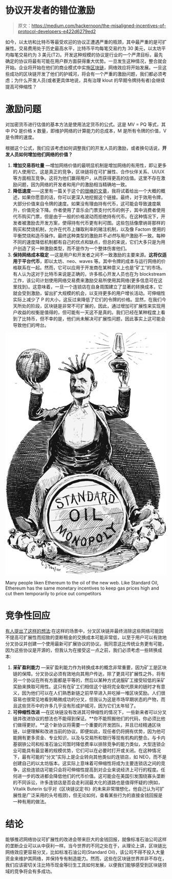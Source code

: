 # 协议开发者的错位激励

> 原文：<https://medium.com/hackernoon/the-misaligned-incentives-of-protocol-developers-e422d6279ed2>

如今，以太坊和比特币等最受欢迎的协议正遭遇严重的瓶颈，其中最严重的是可扩展性。交易费用处于历史最高水平，比特币平均每笔交易约为 30 美元，以太坊平均每笔交易约为 3 美元(T2)。开发这种规模的协议是行业的一个严肃目标，最先确定的协议将最有可能在用户群方面获得重大优势。一旦发生这种情况，整合就会开始。企业将开始在他们的商业模式中实施[区块链](https://hackernoon.com/tagged/blockchain)，网络效应将开始发展。一旦这些成功的区块链开发了他们的护城河，将会有一个严重的激励问题，我们都必须考虑；为什么开发人员(或者更具体地说，具有治理 klout 的早期令牌持有者)会继续提高可伸缩性？

# **激励问题**

对加密货币进行估值的基本方法是使用法定货币的公式。这是 MV = PQ 等式，其中 PQ 是价格 x 数量，即维护网络的计算能力的总成本，M 是所有令牌的价值，V 是令牌的速度。

根据这个公式，我们应该考虑如何调整我们的开发人员的激励，或者换句话说，**开发人员如何增加他们网络的价值？**

1.  **增加交易吞吐量** —增加网络价值的最明显机制是增加网络的有用性，即让更多的人使用它。这是真正的竞争，区块链将在可扩展性、合作伙伴关系、UI/UX 等方面相互竞争。这将为他们赢得用户，从而获得更高的估值。这里不存在激励问题，因为网络的开发者和用户的激励相当精确地一致。
2.  **降低速度**——这里有一篇关于这个[的很棒的文章](https://www.coindesk.com/blockchain-token-velocity-problem/)，我将试着给出一个大概的概述，如果你愿意的话，你可以更深入地挖掘这个链接。最终，对于效用令牌，大部分价值来自令牌的速度。如果没有理由持有代币，这可能会导致速度飙升，价值完全下降。作者使用了音乐会门票支付代币的例子，其中消费者使用代币购买门票，但是由于一般的价格波动而拒绝持有代币。在这种情况下，开发者被激励去开发方案，使得持有代币更有利可图。这些包括像摩纳哥那样的购买和焚烧机制，允许在代币上赚取利率的赌注机制，以及像 Factom 使用的平衡焚烧和造币操作。最终这种类型的激励并不*必然*与用户激励不一致。每种不同的速度降低机制都有自己的优点和缺点，但总的来说，它们大多只是为用户创造了另一种激励类型，而不是作为一个整体伤害他们。
3.  **保持网络成本稳定** —这是用户和开发者之间不一致激励的主要来源。**这将仅适用于平台代币**，即以太坊、neo、waves 等。其中令牌的成本与运行网络的价格联系在一起。然而，它可以应用于开发商在某种意义上也是“矿工”的市场。有人认为这对于比特币来说是正确的，许多核心开发人员也在为 blockstream 工作，该公司计划使用网络交易费来激励交易所使用其网络(更多信息可在这里找到)。这意味着，一旦一个连锁店在自身周围建立了显著的转换成本，它就会受到激励，留出扩大规模的机会，以支持更多的用户增长活动。可伸缩性实际上减少了 P 的大小，这反过来降低了它们的令牌的价格。显然，在我们今天所处的阶段，区块链是非常不可扩展的，因此，通过增加可扩展性来实现用户收益的权衡是值得的，但可能有一天这不是真的。我们已经在某种程度上看到了比特币，但不幸的是，他们尚未解决可扩展性问题，因此事实上这可能会导致他们的垮台。

![](img/6253e67142df9576c8ae64cdec5d41ab.png)

Many people liken Ethereum to the oil of the new web. Like Standard Oil, Ethereum has the same monetary incentives to keep gas prices high and cut them temporarily to price out competitors

# **竞争性回应**

[有人提出了这样的想法](https://s3.eu-west-2.amazonaws.com/john-pfeffer/An+Investor%27s+Take+on+Cryptoassets+v6.pdf):在这样的场景中，分叉区块链并最终消除这些网络可能因不提高可扩展性而招致的垄断租金的交换成本可能非常低，以至于用户可以有效地分叉协议并创建一个使用最新可扩展协议的协议。我同意这比传统业务更有可能，因为这些协议是开源的，但我认为在接受这一点之前，我们必须考虑一些转换成本:

1.  **采矿盈利能力** —采矿盈利能力作为转换成本的概念非常重要，因为矿工是区块链的保障。分叉协议必须有效地向其用户传达，除了更具可扩展性之外，将有另一个协议在所有方面都是平等的，然后以某种方式说服矿工接受较低的采矿奖励来换取可用性。这只有在矿工们相信这个链将完全取代原来的链时才有意义，因为他们可以在人们熟悉新链之前早早进入并吃掉一堆区块奖励。人们很容易也很常见地看到略微成功的分叉，但我认为这是市场早期状态的产物，而且这些货币中的许多几乎没有形成护城河，因为它们太年轻了。
2.  **可伸缩性改进** —在区块链没有改进其可伸缩性的情况下，一些新来者可以分叉链并改进协议的想法也不能得到保证。**你不能照搬他们的代码，你必须比他们做得更好。**这个新协议将需要一个重要的开发团队，并且已经精通区块链，以便理解和改进当前的协议。即便如此，现任者仍将拥有优势，因为他可能拥有更多资金、专业知识，以及与交易所和银行等现有机构的整合。与卡内基钢铁公司和标准石油公司暂时降低费率以排除竞争的能力类似，大型连锁企业可能具有最显著的规模优势，它们可以在必要时打开或关闭。在这种情况下，最有可能的“分叉”实际上是企业转向其他类似的连锁店，如 NEO，而不是创建自己的以太坊版本。这实际上意味着可伸缩性将成为主要连锁店之间的竞争，这些连锁店可能只会将可伸缩性提高到对企业来说经济上可行的程度。任何进一步的改进都会降低他们的代币价值。这可能会在美国引发围绕寡头垄断的不同诉讼，许多连锁店是否会走利润最大化的道路也是值得怀疑的(例如，Vitalik Buterin 似乎对《区块链议定书》的未来非常理想化，他自己认为可扩展性是广泛采用的头号瓶颈)，但无论如何，查看某些行为的直接金钱回报是一种有用的做法。

# 结论

能够推迟网络协议可扩展性的改进会带来巨大的金钱回报，就像标准石油公司这样的垄断企业可以从中获利一样。当今世界的不同之处在于，从理论上讲，区块链比网络效应更容易分叉，比如标准石油公司(Standard Oil)，该公司不得不投入大量资金来维护其网络，并保持专有制造能力。然而，这些在区块链世界并非不存在，我们应该密切关注比特币现金等衍生工具如何发展，以便我们能够感受到区块链领域的竞争将会有多成功。